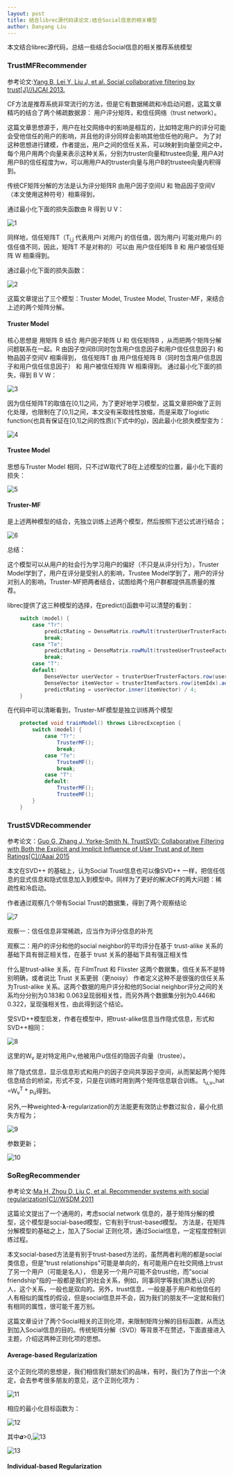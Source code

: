 ```yaml
---
layout: post
title: 结合librec源代码读论文:结合Social信息的相关模型
author: Danyang Liu
---
```


本文结合librec源代码，总结一些结合Social信息的相关推荐系统模型


### TrustMFRecommender

参考论文:[Yang B, Lei Y, Liu J, et al. Social collaborative filtering by trust[J]//IJCAI 2013.
](http://www.aaai.org/ocs/index.php/IJCAI/IJCAI13/paper/download/6750/7139)

CF方法是推荐系统非常流行的方法，但是它有数据稀疏和冷启动问题，这篇文章精巧的结合了两个稀疏数据源：
用户评分矩阵，和信任网络（trust network）。

这篇文章思想源于，用户在社交网络中的影响是相互的，比如特定用户的评分可能会受他信任的用户的影响，并且他的评分同样会影响其他信任他的用户。
为了对这种思想进行建模，作者提出，用户之间的信任关系，可以映射到向量空间之中，每个用户用两个向量来表示这种关系，分别为truster向量和trustee向量,
用户A对用户B的信任程度为w，可以用用户A的truster向量与用户B的trustee向量内积得到。

传统CF矩阵分解的方法是认为评分矩阵R 由用户因子空间U 和 物品因子空间V（本文使用这种符号）相乘得到，

通过最小化下面的损失函数由 R 得到 U V：

![1](../images/alg/social/trustmf/t1.png)

同样地，信任矩阵T（T<sub>i,j</sub> 代表用户i 对用户j 的信任值，因为用户j 可能对用户i 的信任值不同，因此，矩阵T 不是对称的）可以由 用户信任矩阵 B 和 用户被信任矩阵 W
相乘得到。

通过最小化下面的损失函数：

![2](../images/alg/social/trustmf/t2.png)

这篇文章提出了三个模型：Truster Model, Trustee Model, Truster-MF，来结合上述的两个矩阵分解。

#### Truster Model

核心思想是 用矩阵 B 结合 用户因子矩阵 U 和 信任矩阵B ，从而把两个矩阵分解问题联系在一起。R 由因子空间B(同时包含用户信息因子和用户信任信息因子) 和 物品因子空间V 相乘得到，
信任矩阵T 由 用户信任矩阵 B（同时包含用户信息因子和用户信任信息因子） 和 用户被信任矩阵 W 相乘得到。
通过最小化下面的损失，得到 B V W：

![3](../images/alg/social/trustmf/t3.png)

因为信任矩阵T的取值在[0,1]之间，为了更好地学习模型，这篇文章把R做了正则化处理，也限制在了[0,1]之间，本文没有采取线性放缩，而是采取了logistic function(也具有保证在[0,1]之间的性质)(下式中的g)，因此最小化损失模型变为：

![4](../images/alg/social/trustmf/t4.png)

#### Trustee Model

思想与Truster Model 相同，只不过W取代了B在上述模型的位置，最小化下面的损失：

![5](../images/alg/social/trustmf/t5.png)


#### Truster-MF

是上述两种模型的结合，先独立训练上述两个模型，然后按照下述公式进行结合；

![6](../images/alg/social/trustmf/t6.png)

总结：

这个模型可以从用户的社会行为学习用户的偏好（不只是从评分行为），Truster Model学到了，用户在评分是受别人的影响，Trustee Model学到了，用户的评分对别人的影响，Truster-MF把两者结合，试图给两个用户群都提供高质量的推荐。

librec提供了这三种模型的选择，在predict()函数中可以清楚的看到：

```java
    switch (model) {
        case "Tr":
            predictRating = DenseMatrix.rowMult(trusterUserTrusterFactors, userIdx, trusterItemFactors, itemIdx);
            break;
        case "Te":
            predictRating = DenseMatrix.rowMult(trusteeUserTrusteeFactors, userIdx, trusteeItemFactors, itemIdx);
            break;
        case "T":
        default:
            DenseVector userVector = trusterUserTrusterFactors.row(userIdx).add(trusteeUserTrusteeFactors.row(userIdx, false));
            DenseVector itemVector = trusterItemFactors.row(itemIdx).add(trusteeItemFactors.row(itemIdx, false));
            predictRating = userVector.inner(itemVector) / 4;
    }
```

在代码中可以清晰看到，Truster-MF模型是独立训练两个模型

```java
    protected void trainModel() throws LibrecException {
        switch (model) {
            case "Tr":
                TrusterMF();
                break;
            case "Te":
                TrusteeMF();
                break;
            case "T":
            default:
                TrusterMF();
                TrusteeMF();
        }
    }
```

### TrustSVDRecommender

参考论文：[Guo G, Zhang J, Yorke-Smith N. TrustSVD: Collaborative Filtering with Both the Explicit and Implicit Influence of User Trust and of Item Ratings[C]//Aaai 2015
](https://pdfs.semanticscholar.org/5d29/fd7fdd1323b07a7f6b178253511f0638c998.pdf)

本文在SVD++ 的基础上，认为Social Trust信息也可以像SVD++ 一样，把信任信息的显式信息和隐式信息加入到模型中。同样为了更好的解决CF的两大问题：稀疏性和冷启动。

作者通过观察几个带有Social Trust的数据集，得到了两个观察结论

![7](../images/alg/social/trustsvd/t1.png)

观察一：信任信息非常稀疏，应当作为评分信息的补充

观察二：用户的评分和他的social neighbor的平均评分在基于 trust-alike 关系的基础下具有弱正相关性，在基于 trust 关系的基础下具有强正相关性

什么是trust-alike 关系，在 FilmTrust 和 Flixster 这两个数据集，信任关系不是特别明确，或者说比 Trust 关系更弱（更noisy）
作者定义这种不是很强的信任关系为Trust-alike 关系。这两个数据的用户评分和他的Social neighbor评分之间的关系均分分别为0.183和
0.063呈现弱相关性，而另外两个数据集分别为0.446和0.322，呈现强相关性，由此得到这个结论。

受SVD++模型启发，作者在模型中，把trust-alike信息当作隐式信息，形式和SVD++相同：

![8](../images/alg/social/trustsvd/t2.png)

这里的W<sub>v</sub> 是对特定用户v,他被用户u信任的隐因子向量（trustee）。

除了隐式信息，显示信息形式和用户的因子空间共享因子空间，从而架起两个矩阵信息结合的桥梁，形式不变，只是在训练时用到两个矩阵信息联合训练。
t<sub>u,v</sub>_hat =W<sub>v</sub><sup>T</sup> * p<sub>u</sub>得到。 

另外,一种weighted-𝛌-regularization的方法能更有效防止参数过拟合，最小化损失方程为；

![9](../images/alg/social/trustsvd/t3.png)

参数更新；

![10](../images/alg/social/trustsvd/t4.png)



### SoRegRecommender

参考论文:[Ma H, Zhou D, Liu C, et al. Recommender systems with social regularization[C]//WSDM 2011](http://dl.acm.org/citation.cfm?id=1935877)

这篇论文提出了一个通用的，考虑social network 信息的，基于矩阵分解的模型，这个模型是social-based模型，它有别于trust-based模型。
方法是，在矩阵分解模型的基础之上，加入了Social 正则化项，通过Social信息，一定程度控制训练过程。

本文social-based方法是有别于trust-based方法的，虽然两者利用的都是social类信息，但是"trust relationships"可能是单向的，有可能用户在社交网络上trust了另一个用户（可能是名人），
但是另一个用户可能不会trust他，而"social friendship"指的一般都是我们的社会关系，例如，同事同学等我们熟悉认识的人，这个关系，一般也是双向的。另外，trust信息，一般是基于用户和他信任的
人有相似的属性的假设，但是social信息并不会，因为我们的朋友不一定就和我们有相同的属性，很可能千差万别。

这篇文章设计了两个Social相关的正则化项，来限制矩阵分解的目标函数，从而达到加入Social信息的目的。传统矩阵分解（SVD）等背景不在赘述，下面直接进入主题，介绍这两种正则化项的思想。

#### Average-based Regularization

这个正则化项的思想是，我们相信我们朋友们的品味，有时，我们为了作出一个决定，会去参考很多朋友的意见，这个正则化项为：

![11](../images/alg/social/soreg/s1.png)

相应的最小化目标函数为：

![12](../images/alg/social/soreg/s2.png)

其中𝜶>0,![13](../images/alg/social/soreg/s4.png)

![13](../images/alg/social/soreg/s3.png)
#### Individual-based Regularization






